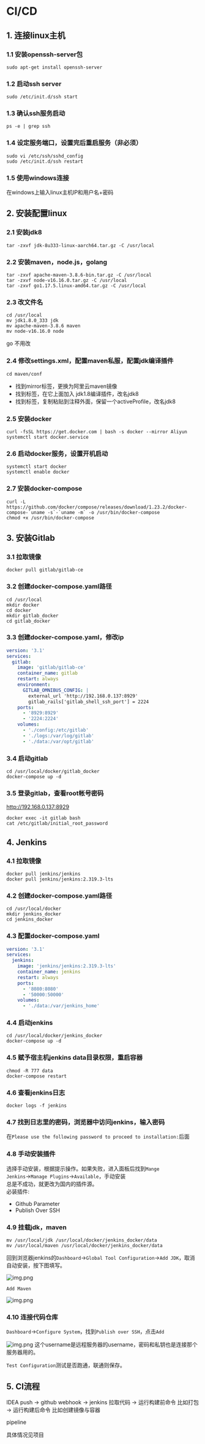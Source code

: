 # CI/CD

## 1. 连接linux主机

### 1.1 安装openssh-server包
```shell
sudo apt-get install openssh-server
```

### 1.2 启动ssh server
```shell
sudo /etc/init.d/ssh start
```

### 1.3 确认ssh服务启动
```shell
ps -e | grep ssh
```

### 1.4 设定服务端口，设置完后重启服务（非必须）
```shell
sudo vi /etc/ssh/sshd_config
sudo /etc/init.d/ssh restart
```

### 1.5 使用windows连接
在windows上输入linux主机IP和用户名+密码


## 2. 安装配置linux

### 2.1 安装jdk8
```shell
tar -zxvf jdk-8u333-linux-aarch64.tar.gz -C /usr/local
```

### 2.2 安装maven，node.js，golang
```shell
tar -zxvf apache-maven-3.8.6-bin.tar.gz -C /usr/local
tar -zxvf node-v16.16.0.tar.gz -C /usr/local
tar -zxvf go1.17.5.linux-amd64.tar.gz -C /usr/local
```

### 2.3 改文件名
```shell
cd /usr/local
mv jdk1.8.0_333 jdk
mv apache-maven-3.8.6 maven
mv node-v16.16.0 node
```
go 不用改

### 2.4 修改settings.xml，配置maven私服，配置jdk编译插件
```shell
cd maven/conf   
```
+ 找到mirror标签，更换为阿里云maven镜像
+ 找到</profiles>标签，在它上面加入 jdk1.8编译插件，改名jdk8 
+ 找到<activeProfiles>标签，复制粘贴到注释外面，保留一个activeProfile，改名jdk8

### 2.5 安装docker
```shell
curl -fsSL https://get.docker.com | bash -s docker --mirror Aliyun
systemctl start docker.service
```

### 2.6 启动docker服务，设置开机启动
```shell
systemctl start docker
systemctl enable docker
```

### 2.7 安装docker-compose
```shell
curl -L https://github.com/docker/compose/releases/download/1.23.2/docker-compose-`uname -s`-`uname -m` -o /usr/bin/docker-compose
chmod +x /usr/bin/docker-compose
```


## 3. 安装Gitlab

### 3.1 拉取镜像
```shell
docker pull gitlab/gitlab-ce
```

### 3.2 创建docker-compose.yaml路径
```shell
cd /usr/local
mkdir docker
cd docker
mkdir gitlab_docker
cd gitlab_docker
```

### 3.3 创建docker-compose.yaml，修改ip
```yaml
version: '3.1'
services:
  gitlab:
    image: 'gitlab/gitlab-ce'
    container_name: gitlab
    restart: always
    environment:
      GITLAB_OMNIBUS_CONFIG: |
        external_url 'http://192.168.0.137:8929'
        gitlab_rails['gitlab_shell_ssh_port'] = 2224
    ports:
      - '8929:8929'
      - '2224:2224'
    volumes:
      - './config:/etc/gitlab'
      - './logs:/var/log/gitlab'
      - './data:/var/opt/gitlab'
```

### 3.4 启动gitlab
```shell
cd /usr/local/docker/gitlab_docker
docker-compose up -d
```

### 3.5 登录gitlab，查看root帐号密码
http://192.168.0.137:8929
```shell
docker exec -it gitlab bash
cat /etc/gitlab/initial_root_password
```


## 4. Jenkins

### 4.1 拉取镜像
```shell
docker pull jenkins/jenkins
docker pull jenkins/jenkins:2.319.3-lts
```

### 4.2 创建docker-compose.yaml路径
```shell
cd /usr/local/docker
mkdir jenkins_docker
cd jenkins_docker
```

### 4.3 配置docker-compose.yaml
```yaml
version: '3.1'
services:
  jenkins:
    image: 'jenkins/jenkins:2.319.3-lts'
    container_name: jenkins
    restart: always
    ports:
      - '8080:8080'
      - '50000:50000'
    volumes:
      - './data:/var/jenkins_home'
```

### 4.4 启动jenkins
```shell
cd /usr/local/docker/jenkins_docker
docker-compose up -d
```

### 4.5 赋予宿主机jenkins data目录权限，重启容器
```shell
chmod -R 777 data
docker-compose restart
```

### 4.6 查看jenkins日志
```shell
docker logs -f jenkins
```

### 4.7 找到日志里的密码，浏览器中访问jenkins，输入密码
在`Please use the following password to proceed to installation:`后面

### 4.8 手动安装插件
选择手动安装，根据提示操作。如果失败，进入面板后找到`Mange Jenkins`→`Manage Plugins`→`Available`，手动安装<br/>
总是不成功，就更改为国内的插件源。<br/>
必装插件:
+ Github Parameter
+ Publish Over SSH

### 4.9 挂载jdk，maven
```shell
mv /usr/local/jdk /usr/local/docker/jenkins_docker/data
mv /usr/local/maven /usr/local/docker/jenkins_docker/data
```
回到浏览器jenkins的`Dashboard`→`Global Tool Configuration`→`Add JDK`，取消自动安装，按下图填写。

![img.png](cicd/add_jdk.png)

`Add Maven`

![img.png](cicd/add_maven.png)

### 4.10 连接代码仓库
`Dashboard`→`Configure System`，找到`Publish over SSH`，点击`Add`

![img.png](cicd/config_ssh_server.png)
这个username是远程服务器的username，密码和私钥也是连接那个服务器用的。

`Test Configuration`测试是否跑通，联通则保存。


## 5. CI流程
IDEA push → github webhook → jenkins 拉取代码 → 运行构建前命令 比如打包 → 运行构建后命令 比如创建镜像与容器

pipeline

具体情况见项目